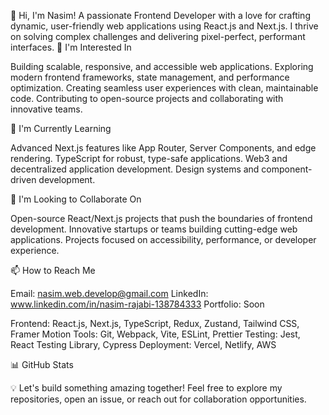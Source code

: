 
👋 Hi, I'm Nasim! A passionate Frontend Developer with a love for crafting dynamic, user-friendly web applications using React.js and Next.js. I thrive on solving complex challenges and delivering pixel-perfect, performant interfaces.
👀 I'm Interested In

Building scalable, responsive, and accessible web applications.
Exploring modern frontend frameworks, state management, and performance optimization.
Creating seamless user experiences with clean, maintainable code.
Contributing to open-source projects and collaborating with innovative teams.

🌱 I'm Currently Learning

Advanced Next.js features like App Router, Server Components, and edge rendering.
TypeScript for robust, type-safe applications.
Web3 and decentralized application development.
Design systems and component-driven development.

💞️ I'm Looking to Collaborate On

Open-source React/Next.js projects that push the boundaries of frontend development.
Innovative startups or teams building cutting-edge web applications.
Projects focused on accessibility, performance, or developer experience.

📫 How to Reach Me

Email: nasim.web.develop@gmail.com
LinkedIn: www.linkedin.com/in/nasim-rajabi-138784333
Portfolio: Soon


Frontend: React.js, Next.js, TypeScript, Redux, Zustand, Tailwind CSS, Framer Motion
Tools: Git, Webpack, Vite, ESLint, Prettier
Testing: Jest, React Testing Library, Cypress
Deployment: Vercel, Netlify, AWS

📊 GitHub Stats


💡 Let's build something amazing together! Feel free to explore my repositories, open an issue, or reach out for collaboration opportunities.
